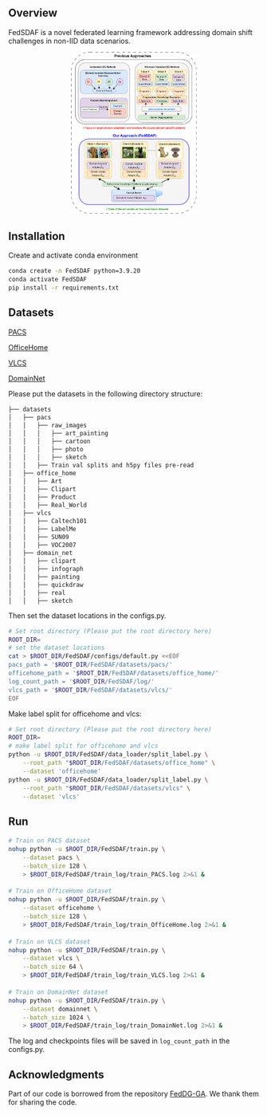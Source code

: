 ## Overview
FedSDAF is a novel federated learning framework addressing domain shift challenges in non-IID data scenarios.
<div align="center">
    <img src="figure/Optimization_process.png" alt="Optimization Process" width="50%">
</div>

## Installation
Create and activate conda environment
```sh
conda create -n FedSDAF python=3.9.20
conda activate FedSDAF
pip install -r requirements.txt
```

## Datasets
[PACS](https://domaingeneralization.github.io/#data)

[OfficeHome](https://www.hemanthdv.org/officeHomeDataset.html)

[VLCS](https://github.com/belaalb/G2DM#download-vlcs)

[DomainNet](https://ai.bu.edu/M3SDA/)

Please put the datasets in the following directory structure:

```
├── datasets
│   ├── pacs
│   │   ├── raw_images
│   │   │   ├── art_painting
│   │   │   ├── cartoon
│   │   │   ├── photo
│   │   │   ├── sketch
│   │   ├── Train val splits and h5py files pre-read
│   ├── office_home
│   │   ├── Art
│   │   ├── Clipart
│   │   ├── Product
│   │   ├── Real_World
│   ├── vlcs
│   │   ├── Caltech101
│   │   ├── LabelMe
│   │   ├── SUN09
│   │   ├── VOC2007
│   ├── domain_net
│   │   ├── clipart
│   │   ├── infograph
│   │   ├── painting
│   │   ├── quickdraw
│   │   ├── real
│   │   ├── sketch
```

Then set the dataset locations in the configs.py.
```sh
# Set root directory (Please put the root directory here)
ROOT_DIR=
# set the dataset locations
cat > $ROOT_DIR/FedSDAF/configs/default.py <<EOF
pacs_path = '$ROOT_DIR/FedSDAF/datasets/pacs/'
officehome_path = '$ROOT_DIR/FedSDAF/datasets/office_home/'
log_count_path = '$ROOT_DIR/FedSDAF/log/'
vlcs_path = '$ROOT_DIR/FedSDAF/datasets/vlcs/'
EOF
```

Make label split for officehome and vlcs:
```sh
# Set root directory (Please put the root directory here)
ROOT_DIR=
# make label split for officehome and vlcs
python -u $ROOT_DIR/FedSDAF/data_loader/split_label.py \
    --root_path "$ROOT_DIR/FedSDAF/datasets/office_home" \
    --dataset 'officehome'
python -u $ROOT_DIR/FedSDAF/data_loader/split_label.py \
    --root_path "$ROOT_DIR/FedSDAF/datasets/vlcs" \
    --dataset 'vlcs'
```


## Run

```sh
# Train on PACS dataset
nohup python -u $ROOT_DIR/FedSDAF/train.py \
    --dataset pacs \
    --batch_size 128 \
    > $ROOT_DIR/FedSDAF/train_log/train_PACS.log 2>&1 &

# Train on OfficeHome dataset
nohup python -u $ROOT_DIR/FedSDAF/train.py \
    --dataset officehome \
    --batch_size 128 \
    > $ROOT_DIR/FedSDAF/train_log/train_OfficeHome.log 2>&1 &

# Train on VLCS dataset
nohup python -u $ROOT_DIR/FedSDAF/train.py \
    --dataset vlcs \
    --batch_size 64 \
    > $ROOT_DIR/FedSDAF/train_log/train_VLCS.log 2>&1 &

# Train on DomainNet dataset
nohup python -u $ROOT_DIR/FedSDAF/train.py \
    --dataset domainnet \
    --batch_size 1024 \
    > $ROOT_DIR/FedSDAF/train_log/train_DomainNet.log 2>&1 &
```
The log and checkpoints files will be saved in `log_count_path` in the configs.py.

## Acknowledgments 

Part of our code is borrowed from the repository [FedDG-GA](https://github.com/MediaBrain-SJTU/FedDG-GA). We thank them for sharing the code.


